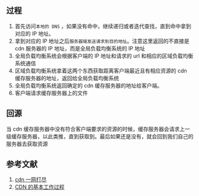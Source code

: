 ## 过程

1. 首先访问`本地的 DNS` ，如果没有命中，继续递归或者迭代查找，直到命中拿到对应的 IP 地址。
2. 拿到对应的 IP 地址之后`服务器端发送请求到目的地址`。注意这里返回的不直接是 cdn 服务器的 IP 地址，而是全局负载均衡系统的 IP 地址
3. 全局负载均衡系统会根据客户端的 IP 地址和请求的 url 和相应的区域负载均衡系统通信
4. 区域负载均衡系统拿着这两个东西获取距离客户端最近且有相应资源的 cdn 缓存服务器的地址，返回给全局负载均衡系统
5. 全局负载均衡系统返回确定的 cdn 缓存服务器的地址给客户端。
6. 客户端请求缓存服务器上的文件

## 回源

当 cdn 缓存服务器中没有符合客户端要求的资源的时候，缓存服务器会请求上一级缓存服务器，以此类推，直到获取到。最后如果还是没有，就会回到我们自己的服务器去获取资源

## 参考文献

1. [cdn 一网打尽](https://juejin.cn/post/6844903604596244493)
2. [CDN 的基本工作过程](https://book.51cto.com/art/201205/338756.htm)
